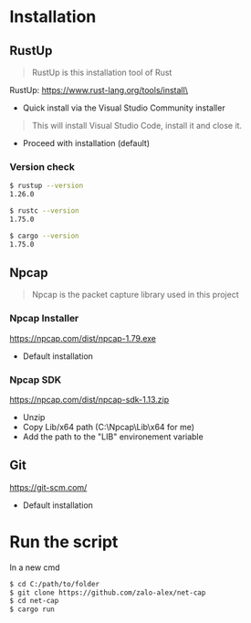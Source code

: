 # Installation

## RustUp

> RustUp is this installation tool of Rust

RustUp: https://www.rust-lang.org/tools/install\

 - Quick install via the Visual Studio Community installer 
> This will install Visual Studio Code, install it and close it.
 - Proceed with installation (default)

### Version check

```bash
$ rustup --version
1.26.0

$ rustc --version
1.75.0

$ cargo --version
1.75.0
```

## Npcap

> Npcap is the packet capture library used in this project

### Npcap Installer

https://npcap.com/dist/npcap-1.79.exe

 - Default installation

### Npcap SDK

https://npcap.com/dist/npcap-sdk-1.13.zip

 - Unzip
 - Copy Lib/x64 path (C:\Npcap\Lib\x64 for me)
 - Add the path to the "LIB" environement variable

## Git

https://git-scm.com/

 - Default installation

# Run the script

In a new cmd

```bash
$ cd C:/path/to/folder
$ git clone https://github.com/zalo-alex/net-cap
$ cd net-cap
$ cargo run
```